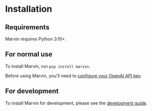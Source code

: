 # Installation

## Requirements

Marvin requires Python 3.10+.
## For normal use
To install Marvin, run `pip install marvin`.

Before using Marvin, you'll need to [configure your OpenAI API key](openai.md).

## For development

To install Marvin for development, please see the [development guide](../development/development.md).